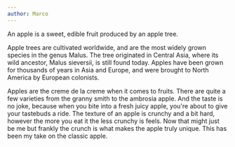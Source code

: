 ```yaml
---
author: Marco
---
```


An apple is a sweet, edible fruit produced by an apple tree.

Apple trees are cultivated worldwide, and are the most widely grown species in
the genus Malus. The tree originated in Central Asia, where its wild ancestor,
Malus sieversii, is still found today. Apples have been grown for thousands of
years in Asia and Europe, and were brought to North America by European
colonists.

Apples are the creme de la creme when it comes to fruits. There are quite a few varieties from the granny smith to the ambrosia apple. And the taste is no joke, because when you bite into a fresh juicy apple, you're about to give your tastebuds a ride. The texture of an apple is crunchy and a bit hard, however the more you eat it the less crunchy is feels. Now that might just be me but frankly the crunch is what makes the apple truly unique. This has been my take on the classic apple.
